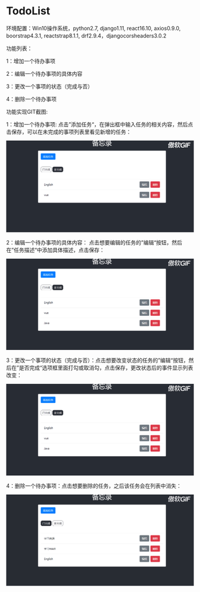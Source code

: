 # TodoList

环境配置：Win10操作系统，python2.7, django1.11, react16.10, axios0.9.0, boorstrap4.3.1, reactstrap8.1.1, drf2.9.4，djangocorsheaders3.0.2

功能列表：

1：增加一个待办事项

2：编辑一个待办事项的具体内容

3：更改一个事项的状态（完成与否）

4：删除一个待办事项

功能实现GIT截图:

1：增加一个待办事项: 点击”添加任务“，在弹出框中输入任务的相关内容，然后点击保存，可以在未完成的事项列表里看见新增的任务：

![image](https://github.com/Hwhisper/TodoList/blob/master/%E5%A2%9E%E5%8A%A0%E4%B8%80%E4%B8%AA%E4%BA%8B%E9%A1%B9.gif)


2：编辑一个待办事项的具体内容： 点击想要编辑的任务的”编辑“按钮，然后在”任务描述“中添加具体描述，点击保存：

![image](https://github.com/Hwhisper/TodoList/blob/master/%E7%BC%96%E8%BE%91%E4%B8%80%E4%B8%AA%E4%BA%8B%E9%A1%B9.gif)

3：更改一个事项的状态（完成与否）：点击想要改变状态的任务的”编辑“按钮，然后在”是否完成“选项框里面打勾或取消勾，点击保存，更改状态后的事件显示列表改变：

![image](https://github.com/Hwhisper/TodoList/blob/master/%E6%94%B9%E5%8F%98%E4%B8%80%E4%B8%AA%E4%BA%8B%E9%A1%B9%E7%9A%84%E7%8A%B6%E6%80%81.gif)

4：删除一个待办事项：点击想要删除的任务，之后该任务会在列表中消失：

![image](https://github.com/Hwhisper/TodoList/blob/master/%E5%88%A0%E9%99%A4%E4%B8%80%E4%B8%AA%E4%BA%8B%E9%A1%B9.gif)
